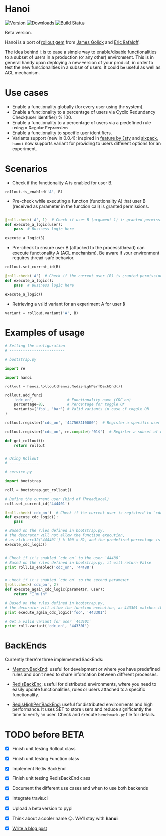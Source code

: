 
# Hanoi

[![Version](https://img.shields.io/pypi/v/hanoi.svg)](https://crate.io/packages/hanoi)
[![Downloads](https://img.shields.io/pypi/dm/hanoi.svg)](https://crate.io/packages/hanoi)
[![Build Status](https://travis-ci.org/juandebravo/hanoi.svg?branch=master)](https://travis-ci.org/juandebravo/hanoi)

Beta version.

Hanoi is a port of [rollout gem](https://github.com/FetLife/rollout) from [James Golick](https://github.com/jamesgolick) and [Eric Rafaloff](https://github.com/EricR).

The idea behind it is to ease a simple way to enable/disable functionalities to a subset of users in a production (or any other) environment. This is in general handy upon deploying a new version of your product, in order to test the new functionalities in a subset of users. It could be useful as well as ACL mechanism.

# Use cases

* Enable a functionality globally (for every user using the system).
* Enable a functionality to a percentage of users via Cyclic Redundancy Check(user identifier) % 100.
* Enable a functionality to a percentage of users via a predefined rule using a Regular Expression.
* Enable a functionality to specific user identifiers.
* Variants support (new in 0.0.4): inspired in [feature by Esty](https://github.com/etsy/feature) and [sixpack](https://github.com/seatgeek/sixpack), `hanoi` now supports variant for providing to users different
options for an experiment.

# Scenarios

* Check if the functionality A is enabled for user B.

```python
rollout.is_enabled('A', B)
```

* Pre-check while executing a function (functionality A) that user B (received as parameter in the function call) is granted permissions.

```python

@roll.check('A', 1)  # Check if user B (argument 1) is granted permissions to execute A
def execute_a_logic(user):
    pass  # Business logic here

execute_a_logic(B)
```

* Pre-check to ensure user B (attached to the process/thread) can execute functionality A (ACL mechanism). Be aware if your environment requires thread-safe behavior.

```python
rollout.set_current_id(B)

@roll.check('A')  # Check if the current user (B) is granted permissions to execute A
def execute_a_logic():
    pass  # Business logic here

execute_a_logic()
```

* Retrieving a valid variant for an experiment A for user B

```python
variant = rollout.variant('A', B)
```


# Examples of usage


```python
# Setting the configuration
# -------------------------

# bootstrap.py

import re

import hanoi

rollout = hanoi.Rollout(hanoi.RedisHighPerfBackEnd())

rollout.add_func(
    'cdc_on',               # Functionality name (CDC on)
    percentage=80,          # Percentage for toggle ON
    variants=('foo', 'bar') # Valid variants in case of toggle ON
)

rollout.register('cdc_on', '447568110000')  # Register a specific user

rollout.register('cdc_on', re.compile(r'01$')  # Register a subset of users

def get_rollout():
    return rollout


# Using Rollout
# -------------

# service.py

import bootstrap

roll = bootstrap.get_rollout()

# Define the current user (kind of ThreadLocal)
roll.set_current_id('444401')

@roll.check('cdc_on')  # Check if the current user is registerd to `cdc_on`
def execute_cdc_logic():
    pass

# Based on the rules defined in bootstrap.py,
# the decorator will not allow the function execution,
# as zlib.crc32('444401') % 100 = 89, and the predefined percentage is 80
execute_cdc_logic()


# Check if it's enabled `cdc_on` to the user `44488`
# Based on the rules defined in bootstrap.py, it will return False
print roll.is_enabled('cdc_on', '44488')


# Check if it's enabled `cdc_on` to the second parameter
@roll.check('cdc_on', 2)
def execute_again_cdc_logic(parameter, user):
    return "I'm in"

# Based on the rules defined in bootstrap.py,
# the decorator will allow the function execution, as 443301 matches the reg expr.
print execute_again_cdc_logic('foo', '443301')

# Get a valid variant for user `443301`
print roll.variant('cdc_on', '443301')

```

# BackEnds

Currently there're three implemented BackEnds:

- [MemoryBackEnd](https://github.com/juandebravo/hanoi/blob/master/hanoi/backend.py#L65): useful for development or where you have predefined rules and don't need to share information between different processes.

- [RedisBackEnd](https://github.com/juandebravo/hanoi/blob/master/hanoi/backend.py#L125): useful for distributed environments, where you need to easily update functionalities, rules or users attached to a specific functionality.

- [RedisHighPerfBackEnd](https://github.com/juandebravo/hanoi/blob/master/hanoi/backend.py#L264): useful for distributed environments and high performance. It uses SET to store users and reduce significantly the time to verify an user. Check and execute `benchmark.py` file for details.

# TODO before BETA

- [X] Finish unit testing Rollout class
- [X] Finish unit testing Function class
- [X] Implement Redis BackEnd
- [X] Finish unit testing RedisBackEnd class
- [X] Document the different use cases and when to use both backends
- [X] Integrate travis.ci
- [X] Upload a beta version to pypi
- [X] Think about a cooler name :wink:. We'll stay with **hanoi**
- [X] [Write a blog post](http://www.juandebravo.com/2015/02/15/toggle-func-in-python/)

